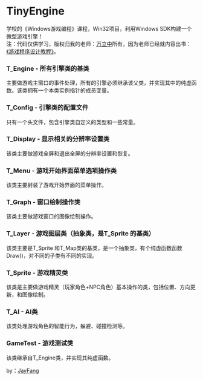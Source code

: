 TinyEngine
==========

学校的《Windows游戏编程》课程，Win32项目，利用Windows SDK构建一个微型游戏引擎！<br/>
注：代码仅供学习，版权归我的老师：[万立中](http://www.wanlizhong.com)所有，因为老师已经就内容出书：[《游戏程序设计教程》](http://product.dangdang.com/23413918.html?_ddclickunion=400-kw-%CD%BC%CA%E9-%CA%E9%C3%FB%B4%CA_%BD%CC%B2%C4_|ad_type=0|sys_id=1)。

### T_Engine - 所有引擎类的基类
主要做游戏主窗口的事件处理，所有的引擎必须继承该父类，并实现其中的纯虚函数。该类拥有一个本类实例指针的成员变量。

### T_Config - 引擎类的配置文件
只有一个头文件，包含引擎类自定义的类型和一些常量。

### T_Display - 显示相关的分辨率设置类
该类主要做游戏全屏和退出全屏的分辨率设置和恢复。

### T_Menu - 游戏开始界面菜单选项操作类
该类主要封装了游戏开始界面的菜单操作。

### T_Graph - 窗口绘制操作类
该类主要做游戏窗口的图像绘制操作。

### T_Layer - 游戏图层类（抽象类，是T_Sprite 的基类）
该类主要是T_Sprite 和T_Map类的基类，是一个抽象类，有个纯虚函数函数Draw()，对不同的子类有不同的实现。

### T_Sprite - 游戏精灵类
该类是主要做游戏精灵（玩家角色+NPC角色）基本操作的类，包括位置、方向更新，和图像绘制。

### T_AI - AI类
该类处理游戏角色的智能行为，躲避、碰撞检测等。

### GameTest - 游戏测试类
该类继承自T_Engine类，并实现其纯虚函数。

by：[JayFang](http://fangjie.sinaapp.com)
